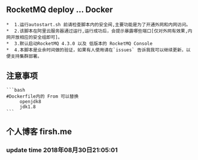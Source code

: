 ##  RocketMQ deploy ... Docker

    *  1.运行autostart.sh 前请检查脚本内的安全阀,主要功能是为了开通外网和内网访问。
    *  2.该脚本在阿里云服务器通过运行,运行成功后，会提示暴露哪些端口[仅对外网有效果,内网开放相应的安全组即可]。
    *  3.默认启动RocketMQ 4.3.0 以及 低版本的 RocketMQ Console 
    *  4.本脚本是业余时间做的验证，如果有人使用请在`issues` 告诉我我可以继续更新，以便支持集群部署。

## 注意事项
    
    ```bash
    #Dockerfile内的 From 可以替换
         openjdk8
         jdk1.8
    ```

## 个人博客 firsh.me


### update time 2018年08月30日21:05:01
